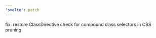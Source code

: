 ```yaml
---
'svelte': patch
---
```


fix: restore ClassDirective check for compound class selectors in CSS pruning
